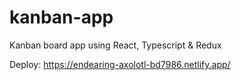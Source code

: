 # kanban-app
Kanban board app using React, Typescript &amp; Redux

Deploy: https://endearing-axolotl-bd7986.netlify.app/
